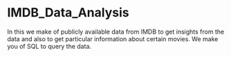 # IMDB_Data_Analysis
In this we make of publicly available data from IMDB to get insights from the data and also to get particular information about certain movies. We make you of SQL to query the data.
